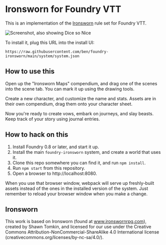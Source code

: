 # Ironsworn for Foundry VTT

This is an implementation of the [Ironsworn](https://www.ironswornrpg.com/) rule set for Foundry VTT.

![Screenshot, also showing Dice so Nice](https://user-images.githubusercontent.com/39902/121752524-2b5fd180-cac5-11eb-8a1e-56523bef1a70.jpg)

To install it, plug this URL into the install UI:

```
https://raw.githubusercontent.com/ben/foundry-ironsworn/main/system/system.json
```

## How to use this

Open up the "Ironsworn Maps" compendium, and drag one of the scenes into the scene tab.
You can mark it up using the drawing tools.

Create a new character, and customize the name and stats.
Assets are in their own compendium, drag them onto your character sheet.

Now you're ready to create vows, embark on journeys, and slay beasts.
Keep track of your story using journal entries.

## How to hack on this

1. Install Foundry 0.8 or later, and start it up.
2. Install the main `foundry-ironsworn` system, and create a world that uses it.
3. Clone this repo somewhere you can find it, and run `npm install`.
4. Run `npm start` from this repository.
5. Open a browser to http://localhost:8080.

When you use that browser window, webpack will serve up freshly-built assets instead of the ones in the installed version of the system.
Just remember to reload your browser window when you make a change.

## Ironsworn

This work is based on Ironsworn (found at www.ironswornrpg.com), created by Shawn Tomkin, and licensed for our use under the Creative Commons Attribution-NonCommercial-ShareAlike 4.0 International license  (creativecommons.org/licenses/by-nc-sa/4.0/).
